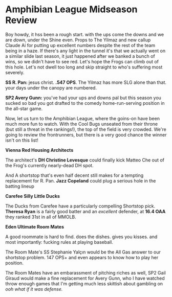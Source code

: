# Amphibian League Midseason Review

Boy howdy, it hss been a rough start. with the ups come the downs and we are *down*, under the Shine even. Props to The Yilmaz and new callup Claude Ai for putting up excellent numbers despite the rest of the team being in a haze. If there's any light in the tunnel it's that we actually went on a similar slide last season, it just happened after we banked a bunch of wins, so we didn't have to see red. Let's hope the Frogs can climb out of this hole. Let's not dwell too long and skip straight to who's suffering most severely.

**SS R. Pan:** jesus christ. **.547 OPS**. The Yilmaz has more SLG alone than that. your days under the canopy are numbered.

**SP2 Avery Gunn:** you've had your ups and downs pal but this season you sucked so bad you got drafted to the comedy home-run-serving position in the all-star game. 

Now, let us turn to the Amphibian League, where the goins-on have been much more fun to watch. With the Cool Bugs unseated from their throne (but still a threat in the rankings!), the top of the field is very crowded. We're going to review the frontrunners, but there is a very good chance the winner isn't on this list!

**Vienna Red Housing Architects**

The architect's **DH Christine Levesque** could finally kick Matteo Che out of the Frog's currently nearly-dead DH spot.

And A shortstop that's even half decent still makes for a tempting replacement for R. Pan. **Jazz Copeland** could plug a serious hole in the batting lineup

**Carefee Silly Little Ducks**

The Ducks from Carefee have a particularly compelling Shortstop pick. **Theresa Ryan** is a fairly good batter and an *excellent* defender, at **16.4 OAA** they ranked 31st in all of MMOLB. 

**Eden Ultimate Room Mates**

A good roommate is hard to find. does the dishes. gives you kisses. and most importantly: fucking rules at playing baseball.

The Room Mate's SS Stephanie Yalçın would be the All Gas answer to our shortstop problem. 147 OPS+ and even appears to know how to play her position.

The Room Mates have an embarassment of pitching riches as well, SP2 Gail Giraud would make a fine replacement for Avery Gunn, who I have watched throw enough games that I'm getting much less skittish about gambling on *ooh what if it was defense.*